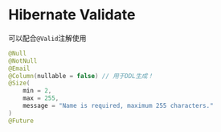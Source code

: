 # Hibernate Validate
<!-- @author DHJT 2019-08-13 -->

可以配合`@Valid`注解使用
```java
@Null
@NotNull
@Email
@Column(nullable = false) // 用于DDL生成！
@Size(
    min = 2,
    max = 255,
    message = "Name is required, maximum 255 characters."
)
@Future
```